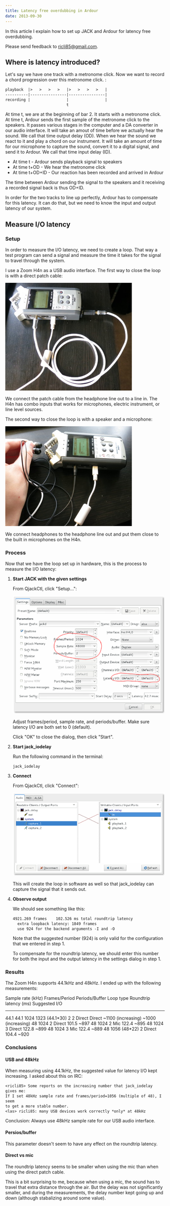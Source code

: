 ```yaml
---
title: Latency free overdubbing in Ardour
date: 2013-09-30
---
```


In this article I explain how to set up JACK and Ardour for latency free
overdubbing.

Please send feedback to <ricli85@gmail.com>.

Where is latency introduced?
----------------------------

Let\'s say we have one track with a metronome click. Now we want to
record a chord progression over this metronome click. :

    playback  |>   >   >   >   |>   >   >   >   |
    ----------|----------------|----------------|
    recording |                |                |
                               t

At time t, we are at the beginning of bar 2. It starts with a metronome
click. At time t, Ardour sends the first sample of the metronome click
to the speakers. It passes various stages in the computer and a DA
converter in our audio interface. It will take an amout of time before
we actually hear the sound. We call that time output delay (OD). When we
hear the sound we react to it and play a chord on our instrument. It
will take an amount of time for our microphone to capture the sound,
convert it to a digital signal, and send it to Ardour. We call that time
input delay (ID).

-   At time t - Ardour sends playback signal to speakers
-   At time t+OD - We hear the metronome click
-   At time t+OD+ID - Our reaction has been recorded and arrived in
    Ardour

The time between Ardour sending the signal to the speakers and it
receiving a recorded signal back is thus OD+ID.

In order for the two tracks to line up perfectly, Ardour has to
compensate for this latency. It can do that, but we need to know the
input and output latency of our system.

Measure I/O latency
-------------------

### Setup

In order to measure the I/O latency, we need to create a loop. That way
a test program can send a signal and measure the time it takes for the
signal to travel through the system.

I use a Zoom H4n as a USB audio interface. The first way to close the
loop is with a direct patch cable:

![](/writing/ardour-latency-free-overdubbing/direct.jpg)

We connect the patch cable from the headphone line out to a line in. The
H4n has combo inputs that works for microphones, electric instrument, or
line level sources.

The second way to close the loop is with a speaker and a microphone:

![](/writing/ardour-latency-free-overdubbing/mic.jpg)

We connect headphones to the headphone line out and put them close to
the built in microphones on the H4n.

### Process

Now that we have the loop set up in hardware, this is the process to
measure the I/O latency:

1.  **Start JACK with the given settings**

    From QjackCtl, click \"Setup\...\":

    ![](/writing/ardour-latency-free-overdubbing/jack_setup.png)

    Adjust frames/period, sample rate, and periods/buffer. Make sure
    latency I/O are both set to 0 (default).

    Click \"OK\" to close the dialog, then click \"Start\".

2.  **Start jack\_iodelay**

    Run the following command in the terminal:

        jack_iodelay

3.  **Connect**

    From QjackCtl, click \"Connect\":

    ![](/writing/ardour-latency-free-overdubbing/jack_connect.png)

    This will create the loop in software as well so that jack\_iodelay
    can capture the signal that it sends out.

4.  **Observe output**

    We should see something like this:

        4921.269 frames    102.526 ms total roundtrip latency
          extra loopback latency: 1849 frames
          use 924 for the backend arguments -I and -O

    Note that the suggested number (924) is only valid for the
    configuration that we entered in step 1.

    To compensate for the roundtrip latency, we should enter this number
    for both the input and the output latency in the settings dialog in
    step 1.

### Results

The Zoom H4n supports 44.1kHz and 48kHz. I ended up with the following
measurements:

  Sample rate (kHz)   Frames/Period          Periods/Buffer   Loop type       Roundtrip latency (ms)   Suggested I/O
  ------------------- ---------------------- ---------------- --------------- ------------------------ -----------------------------------------
  44.1 44.1           1024 1323 (44.1\*30)   2 2              Direct Direct                            \~1100 (increasing) \~1000 (increasing)
  48                  1024                   2                Direct          101.5                    \~897
  48                  1024                   2                Mic             122.4                    \~895
  48                  1024                   3                Direct          122.8                    \~899
  48                  1024                   3                Mic             122.4                    \~889
  48                  1056 (48\*22)          2                Direct          104.4                    \~920

### Conclusions

#### USB and 48kHz

When measuring using 44.1kHz, the suggested value for latency I/O kept
increasing. I asked about this on IRC:

    <ricli85> Some reports on the increasing number that jack_iodelay gives me:
    If I set 48kHz sample rate and frames/period=1056 (multiple of 48), I seem
    to get a more stable number.
    <las> ricli85: many USB devices work correctly *only* at 48kHz

Conclusion: Always use 48kHz sample rate for our USB audio interface.

#### Persios/buffer

This parameter doesn\'t seem to have any effect on the roundtrip
latency.

#### Direct vs mic

The roundtrip latency seems to be smaller when using the mic than when
using the direct patch cable.

This is a bit surprising to me, because when using a mic, the sound has
to travel that extra distance through the air. But the delay was not
significantly smaller, and during the measurements, the delay number
kept going up and down (although stabalizing around some value).
